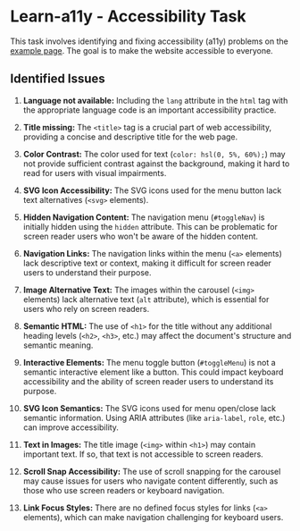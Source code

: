# Learn-a11y - Accessibility Task

This task involves identifying and fixing accessibility (a11y) problems on the [example page](https://learn.foundersandcoders.com/workshops/learn-a11y/starter-files/). The goal is to make the website accessible to everyone.

## Identified Issues

1. **Language not available:**
   Including the `lang` attribute in the `html` tag with the appropriate language code is an important accessibility practice.

2. **Title missing:**
   The `<title>` tag is a crucial part of web accessibility, providing a concise and descriptive title for the web page.

3. **Color Contrast:**
   The color used for text (`color: hsl(0, 5%, 60%);`) may not provide sufficient contrast against the background, making it hard to read for users with visual impairments.

4. **SVG Icon Accessibility:**
   The SVG icons used for the menu button lack text alternatives (`<svg>` elements).

5. **Hidden Navigation Content:**
   The navigation menu (`#toggleNav`) is initially hidden using the `hidden` attribute. This can be problematic for screen reader users who won't be aware of the hidden content.

6. **Navigation Links:**
   The navigation links within the menu (`<a>` elements) lack descriptive text or context, making it difficult for screen reader users to understand their purpose.

7. **Image Alternative Text:**
   The images within the carousel (`<img>` elements) lack alternative text (`alt` attribute), which is essential for users who rely on screen readers.

8. **Semantic HTML:**
   The use of `<h1>` for the title without any additional heading levels (`<h2>`, `<h3>`, etc.) may affect the document's structure and semantic meaning.

9. **Interactive Elements:**
   The menu toggle button (`#toggleMenu`) is not a semantic interactive element like a button. This could impact keyboard accessibility and the ability of screen reader users to understand its purpose.

10. **SVG Icon Semantics:**
    The SVG icons used for menu open/close lack semantic information. Using ARIA attributes (like `aria-label`, `role`, etc.) can improve accessibility.

11. **Text in Images:**
    The title image (`<img>` within `<h1>`) may contain important text. If so, that text is not accessible to screen readers.

12. **Scroll Snap Accessibility:**
    The use of scroll snapping for the carousel may cause issues for users who navigate content differently, such as those who use screen readers or keyboard navigation.

13. **Link Focus Styles:**
    There are no defined focus styles for links (`<a>` elements), which can make navigation challenging for keyboard users.
